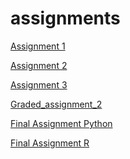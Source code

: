 # assignments
[Assignment 1](https://github.com/jelleveldman/assignments/blob/master/assignment2%20(1).ipynb) 

[Assignment 2](https://github.com/jelleveldman/assignments/blob/master/assignment3%20.ipynb)

[Assignment 3](https://github.com/jelleveldman/assignments/blob/master/assignment4%20(1).ipynb)

[Graded_assignment_2](https://github.com/jelleveldman/assignments/blob/master/Graded_assignment_2Jelle%20Veldman%20(1).ipynb)

[Final Assignment Python](https://github.com/jelleveldman/assignments/blob/master/exam_june_7_2018%20Tim%20and%20Jelle.ipynb)

[Final Assignment R](https://github.com/jelleveldman/assignments/blob/master/Exam_student%20Tim%20and%20Jelle.ipynb)
